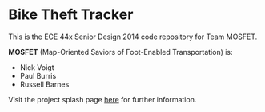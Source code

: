 Bike Theft Tracker
=================

This is the ECE 44x Senior Design 2014 code repository for Team MOSFET.

**MOSFET** (Map-Oriented Saviors of Foot-Enabled Transportation) is:
* Nick Voigt
* Paul Burris
* Russell Barnes


Visit the project splash page [here](http://classes.engr.oregonstate.edu/eecs/fall2013/ece441/project.php?ID=25) for further information.
